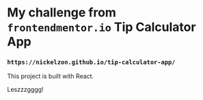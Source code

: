 # My challenge from `frontendmentor.io` Tip Calculator App

### `https://nickelzon.github.io/tip-calculator-app/`

This project is built with React.

Leszzzgggg!
